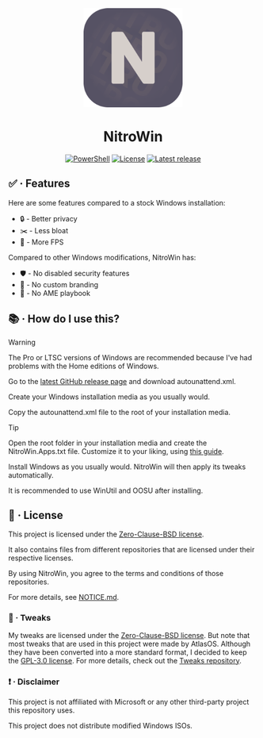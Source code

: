 <div align="center">
   <img src="assets/Images/NitroWin.png" alt="NitroWin" width="200">

   <h1>NitroWin</h1>

   <div>
      <a href="https://dotnet.microsoft.com/en-us/"><img alt="PowerShell" src="https://img.shields.io/badge/POWERSHELL-5C2D91?style=for-the-badge&color=000000"></a>
      <a href="https://github.com/nitrowinproject/NitroWin/blob/main/LICENSE"><img alt="License" src="https://img.shields.io/github/license/nitrowinproject/NitroWin?style=for-the-badge&logo=github&logoColor=ffffff&color=000000&label"></a>
      <a href="https://github.com/nitrowinproject/NitroWin/releases/latest"><img alt="Latest release" src="https://img.shields.io/github/v/release/nitrowinproject/NitroWin?style=for-the-badge&logo=githubactions&logoColor=ffffff&color=000000&label"></a>
   </div>
</div>

## :white_check_mark: · Features

Here are some features compared to a stock Windows installation:

* :lock: - Better privacy
* :scissors: - Less bloat
* :rocket: - More FPS

Compared to other Windows modifications, NitroWin has:

* :shield: - No disabled security features
* :do_not_litter: - No custom branding
* :no_entry_sign: - No AME playbook

## :books: · How do I use this?

> [!WARNING]
> The Pro or LTSC versions of Windows are recommended because I've had problems with the Home editions of Windows.

Go to the [latest GitHub release page](https://github.com/nitrowinproject/NitroWin/releases/latest) and download autounattend.xml.

Create your Windows installation media as you usually would.

Copy the autounattend.xml file to the root of your installation media.

> [!TIP]
> Open the root folder in your installation media and create the NitroWin.Apps.txt file. Customize it to your liking, using [this guide](docs/config.md).



Install Windows as you usually would. NitroWin will then apply its tweaks automatically.

It is recommended to use WinUtil and OOSU after installing.

## :scroll: · License

This project is licensed under the [Zero-Clause-BSD license](LICENSE).

It also contains files from different repositories that are licensed under their respective licenses.

By using NitroWin, you agree to the terms and conditions of those repositories.

For more details, see [NOTICE.md](NOTICE.md).

### :wrench: · Tweaks

My tweaks are licensed under the [Zero-Clause-BSD license](https://github.com/nitrowinproject/Tweaks/blob/main/LICENSE). But note that most tweaks that are used in this project were made by AtlasOS. Although they have been converted into a more standard format, I decided to keep the [GPL-3.0 license](https://github.com/Atlas-OS/Atlas/blob/main/LICENSE). For more details, check out the [Tweaks repository](https://github.com/nitrowinproject/Tweaks).

### :heavy_exclamation_mark: · Disclaimer

This project is not affiliated with Microsoft or any other third-party project this repository uses.

This project does not distribute modified Windows ISOs.
